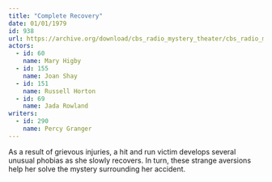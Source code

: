 ```yaml
---
title: "Complete Recovery"
date: 01/01/1979
id: 938
url: https://archive.org/download/cbs_radio_mystery_theater/cbs_radio_mystery_theater-0901-0950.zip/cbs_radio_mystery_theater-0901-0950%2Fcbsrmt_0938_complete_recovery.mp3
actors:  
  - id: 60
    name: Mary Higby  
  - id: 155
    name: Joan Shay  
  - id: 151
    name: Russell Horton  
  - id: 69
    name: Jada Rowland
writers:  
  - id: 290
    name: Percy Granger
---
```

As a result of grievous injuries, a hit and run victim develops several unusual phobias as she slowly recovers. In turn, these strange aversions help her solve the mystery surrounding her accident.